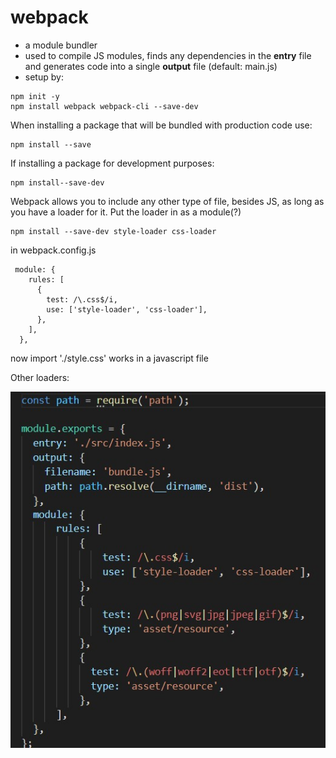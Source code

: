 # webpack

- a module bundler
- used to compile JS modules, finds any dependencies in the **entry** file and generates code into a single **output** file (default: main.js)
- setup by:
```
npm init -y
npm install webpack webpack-cli --save-dev
```

When installing a package that will be bundled with production code use:
```
npm install --save
```
If installing a package for development purposes:
```
npm install--save-dev
```
Webpack allows you to include any other type of file, besides JS, as long as you have a loader for it. Put the loader in as a module(?)

```
npm install --save-dev style-loader css-loader
```
in webpack.config.js
```
 module: {
    rules: [
      {
        test: /\.css$/i,
        use: ['style-loader', 'css-loader'],
      },
    ],
  },
```
now import './style.css' works in a javascript file

Other loaders:

<img src='./images/webpack-config.jpg'>